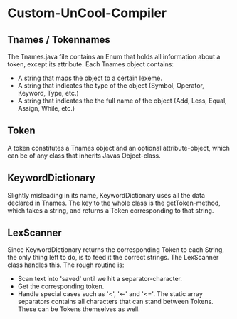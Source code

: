 # Custom-UnCool-Compiler

## Tnames / Tokennames

The Tnames.java file contains an Enum that holds all information about a token, except its attribute.
Each Tnames object contains:
- A string that maps the object to a certain lexeme.
- A string that indicates the type of the object (Symbol, Operator, Keyword, Type, etc.)
- A string that indicates the the full name of the object (Add, Less, Equal, Assign, While, etc.)


## Token

A token constitutes a Tnames object and an optional attribute-object, which can be of any class that inherits Javas Object-class.


## KeywordDictionary

Slightly misleading in its name, KeywordDictionary uses all the data declared in Tnames.
The key to the whole class is the getToken-method, which takes a string, and returns a Token corresponding to that string.


## LexScanner

Since KeywordDictionary returns the corresponding Token to each String, the only thing left to do, is to feed it the correct strings.
The LexScanner class handles this.
The rough routine is:
- Scan text into 'saved' until we hit a separator-character.
- Get the corresponding token.
- Handle special cases such as '<', '<-' and '<='.
The static array separators contains all characters that can stand between Tokens. These can be Tokens themselves as well.

